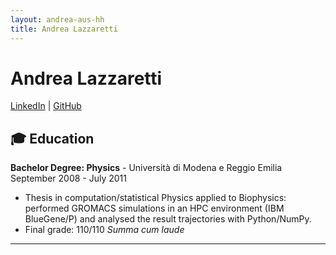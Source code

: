 ```yaml
---
layout: andrea-aus-hh
title: Andrea Lazzaretti
---
```


# Andrea Lazzaretti

[LinkedIn](https://www.linkedin.com/in/andrea-lazzaretti/) | [GitHub](https://github.com/andrea-aus-hh/)

## 🎓 Education

**Bachelor Degree: Physics** - Università di Modena e Reggio Emilia
September 2008 - July 2011
- Thesis in computation/statistical Physics applied to Biophysics: performed
GROMACS simulations in an HPC environment (IBM BlueGene/P) and analysed the
result trajectories with Python/NumPy.
- Final grade: 110/110 _Summa cum laude_

---
